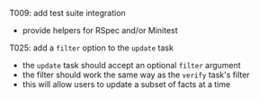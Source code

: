 T009: add test suite integration
- provide helpers for RSpec and/or Minitest

T025: add a `filter` option to the `update` task
- the `update` task should accept an optional `filter` argument
- the filter should work the same way as the `verify` task's filter
- this will allow users to update a subset of facts at a time
